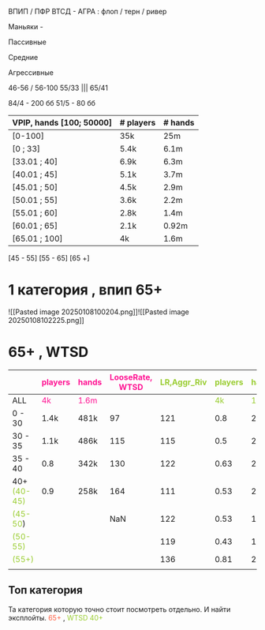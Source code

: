 ВПИП / ПФР
ВТСД - 
АГРА : флоп / терн / ривер

Маньяки - 

Пассивные

Средние 

Агрессивные

46-56 / 56-100
55/33 ||| 65/41

84/4 - 200 бб 
51/5 - 80 бб 



| VPIP, hands [100; 50000] | # players | # hands |
| ------------------------ | --------- | ------- |
| [0-100]                  | 35k       | 25m     |
| [0 ; 33]                 | 5.4k      | 6.1m    |
| [33.01 ; 40]             | 6.9k      | 6.3m    |
| [40.01 ; 45]             | 5.1k      | 3.7m    |
| [45.01 ; 50]             | 4.5k      | 2.9m    |
| [50.01 ; 55]             | 3.6k      | 2.2m    |
| [55.01 ; 60]             | 2.8k      | 1.4m    |
| [60.01 ; 65]             | 2.1k      | 0.92m   |
| [65.01 ; 100]            | 4k        | 1.6m    |
[45 - 55]
[55 - 65]
[65 +]

# 1 категория , впип 65+
![[Pasted image 20250108100204.png]]![[Pasted image 20250108102225.png]]


# 65+ , WTSD

|                                                          | <span style="color:rgb(255, 20, 147)">players</span> | <span style="color:rgb(255, 20, 147)">hands</span> | <span style="color:rgb(255, 20, 147)">LooseRate, WTSD</span> | <span style="color:rgb(154, 205, 50)">LR,Aggr_Riv</span> | <span style="color:rgb(154, 205, 50)">players</span> | <span style="color:rgb(154, 205, 50)">hands</span> |
| -------------------------------------------------------- | ---------------------------------------------------- | -------------------------------------------------- | ------------------------------------------------------------ | -------------------------------------------------------- | ---------------------------------------------------- | -------------------------------------------------- |
| ALL                                                      | <span style="color:rgb(255, 20, 147)">4k</span>      | <span style="color:rgb(255, 20, 147)">1.6m</span>  |                                                              |                                                          | <span style="color:rgb(154, 205, 50)">4k</span>      | <span style="color:rgb(154, 205, 50)">1.6m</span>  |
| 0 - 30                                                   | 1.4k                                                 | 481k                                               | 97                                                           | 121                                                      | 0.8                                                  | 284k                                               |
| 30 - 35                                                  | 1.1k                                                 | 486k                                               | 115                                                          | 115                                                      | 0.5                                                  | 215k                                               |
| 35 - 40                                                  | 0.8                                                  | 342k                                               | 130                                                          | 122                                                      | 0.63                                                 | 294k                                               |
| 40+<span style="color:rgb(154, 205, 50)"> (40-45)</span> | 0.9                                                  | 258k                                               | 164                                                          | 111                                                      | 0.53                                                 | 219k                                               |
| <span style="color:rgb(154, 205, 50)">(45-50</span>)     |                                                      |                                                    | NaN                                                          | 122                                                      | 0.53                                                 | 179k                                               |
| <span style="color:rgb(154, 205, 50)">(50-55)</span>     |                                                      |                                                    |                                                              | 119                                                      | 0.43                                                 | 153k                                               |
| <span style="color:rgb(154, 205, 50)">(55+)</span>       |                                                      |                                                    |                                                              | 136                                                      | 0.81                                                 | 248k                                               |
|                                                          |                                                      |                                                    |                                                              |                                                          |                                                      |                                                    |

## Топ категория

Та категория которую точно стоит посмотреть отдельно. 
И найти эксплойты.
<span style="color:rgb(255, 99, 71)">65+</span> , <span style="color:rgb(154, 205, 50)">WTSD 40+</span> 

